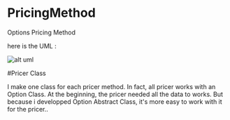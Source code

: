 # PricingMethod
Options Pricing Method 


here is the UML :

![alt uml](http://sofiane-zrif-bouragba.com/blog/wp-content/uploads/2018/01/UMLProject.png)


#Pricer Class

I make one class for each pricer method. In fact, all pricer works with an Option Class. 
At the beginning, the pricer needed all the data to works. But because i developped Option Abstract Class, it's more easy to work with it for the pricer..
 